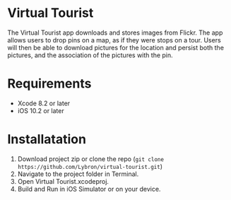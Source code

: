 # Virtual Tourist

The Virtual Tourist app downloads and stores images from Flickr. The app allows users to drop pins on a map, as if they were stops on a tour. Users will then be able to download pictures for the location and persist both the pictures, and the association of the pictures with the pin.

# Requirements
- Xcode 8.2 or later
- iOS 10.2 or later

# Installatation
1. Download project zip or clone the repo (`git clone https://github.com/Lybron/virtual-tourist.git`)
2. Navigate to the project folder in Terminal.
3. Open Virtual Tourist.xcodeproj.
4. Build and Run in iOS Simulator or on your device.
